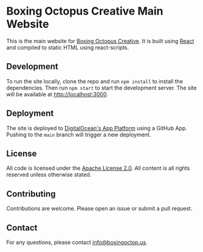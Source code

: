# Boxing Octopus Creative Main Website

This is the main website for [Boxing Octopus Creative](https://boxingoctop.us/). It is built using [React](https://reactjs.org/) and compiled to static HTML using react-scripts.

## Development

To run the site locally, clone the repo and run `npm install` to install the dependencies. Then run `npm start` to start the development server. The site will be available at [http://localhost:3000](http://localhost:3000).

## Deployment

The site is deployed to [DigitalOcean's App Platform](https://www.digitalocean.com/products/app-platform/) using a GitHub App. Pushing to the `main` branch will trigger a new deployment.

## License

All code is licensed under the [Apache License 2.0](https://www.apache.org/licenses/LICENSE-2.0). All content is all rights reserved unless otherwise stated.

## Contributing

Contributions are welcome. Please open an issue or submit a pull request.

## Contact

For any questions, please contact [info@boxingoctop.us](mailto:info@boxingoctop.us).